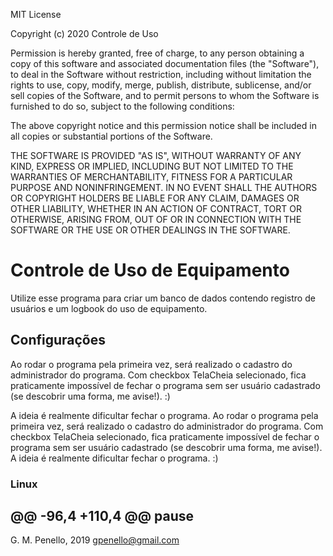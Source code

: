 MIT License

Copyright (c) 2020 Controle de Uso

Permission is hereby granted, free of charge, to any person obtaining a copy of this software and associated documentation files (the "Software"), to deal
in the Software without restriction, including without limitation the rights to use, copy, modify, merge, publish, distribute, sublicense, and/or sell
copies of the Software, and to permit persons to whom the Software is furnished to do so, subject to the following conditions:

The above copyright notice and this permission notice shall be included in all copies or substantial portions of the Software.

THE SOFTWARE IS PROVIDED "AS IS", WITHOUT WARRANTY OF ANY KIND, EXPRESS OR IMPLIED, INCLUDING BUT NOT LIMITED TO THE WARRANTIES OF MERCHANTABILITY,
FITNESS FOR A PARTICULAR PURPOSE AND NONINFRINGEMENT. IN NO EVENT SHALL THE AUTHORS OR COPYRIGHT HOLDERS BE LIABLE FOR ANY CLAIM, DAMAGES OR OTHER
LIABILITY, WHETHER IN AN ACTION OF CONTRACT, TORT OR OTHERWISE, ARISING FROM, OUT OF OR IN CONNECTION WITH THE SOFTWARE OR THE USE OR OTHER DEALINGS IN THE
SOFTWARE.


# Controle de Uso de Equipamento

Utilize esse programa para criar um banco de dados contendo registro de usuários e um logbook do uso de equipamento.

## Configurações

Ao rodar o programa pela primeira vez, será realizado o cadastro do administrador do programa. Com checkbox TelaCheia selecionado, fica praticamente impossível de fechar o programa sem ser usuário cadastrado (se descobrir uma forma, me avise!). :) 

A ideia é realmente dificultar fechar o programa. 
Ao rodar o programa pela primeira vez, será realizado o cadastro do administrador do programa. Com checkbox TelaCheia selecionado, fica praticamente impossível de fechar o programa sem ser usuário cadastrado (se descobrir uma forma, me avise!). A ideia é realmente dificultar fechar o programa. :)

### Linux

@@ -96,4 +110,4 @@ pause
---

G. M. Penello, 2019
gpenello@gmail.com
